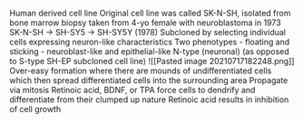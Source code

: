 Human derived cell line
Original cell line was called SK-N-SH, isolated from bone marrow biopsy taken from 4-yo female with neuroblastoma in 1973
SK-N-SH -> SH-SY5 -> SH-SY5Y (1978)
Subcloned by selecting individual cells expressing neuron-like characteristics
Two phenotypes - floating and sticking - neuroblast-like and epithelial-like
N-type (neuronal) (as opposed to S-type SH-EP subcloned cell line)
![[Pasted image 20210717182248.png]]
Over-easy formation where there are mounds of undifferentiated cells which then spread differentiated cells into the surrounding area
Propagate via mitosis
Retinoic acid, BDNF, or TPA force cells to dendrify and differentiate from their clumped up nature
Retinoic acid results in inhibition of cell growth

